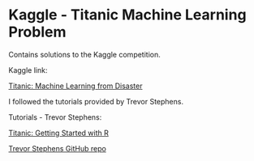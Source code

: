 # Kaggle - Titanic Machine Learning Problem
Contains solutions to the Kaggle competition.

Kaggle link:

[Titanic: Machine Learning from Disaster](https://www.kaggle.com/c/titanic)

I followed the tutorials provided by Trevor Stephens. 

Tutorials - Trevor Stephens:

[Titanic: Getting Started with R](http://trevorstephens.com/kaggle-titanic-tutorial/getting-started-with-r/)

[Trevor Stephens GitHub repo](https://github.com/trevorstephens/titanic)
